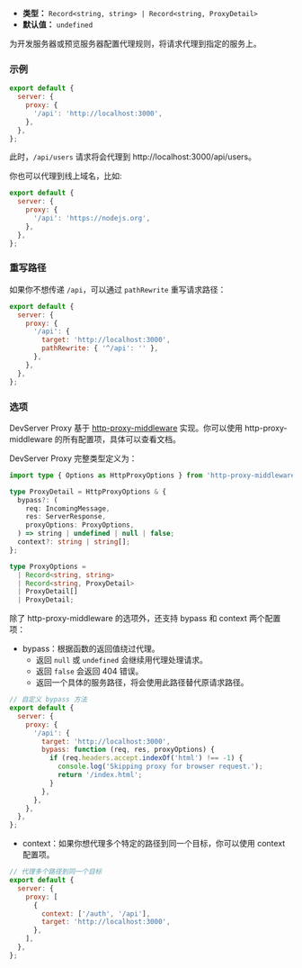 - **类型：** `Record<string, string> | Record<string, ProxyDetail>`
- **默认值：** `undefined`

为开发服务器或预览服务器配置代理规则，将请求代理到指定的服务上。

### 示例

```js
export default {
  server: {
    proxy: {
      '/api': 'http://localhost:3000',
    },
  },
};
```

此时，`/api/users` 请求将会代理到 http://localhost:3000/api/users。

你也可以代理到线上域名，比如:

```js
export default {
  server: {
    proxy: {
      '/api': 'https://nodejs.org',
    },
  },
};
```

### 重写路径

如果你不想传递 `/api`，可以通过 `pathRewrite` 重写请求路径：

```js
export default {
  server: {
    proxy: {
      '/api': {
        target: 'http://localhost:3000',
        pathRewrite: { '^/api': '' },
      },
    },
  },
};
```

### 选项

DevServer Proxy 基于 [http-proxy-middleware](https://github.com/chimurai/http-proxy-middleware/tree/2.x) 实现。你可以使用 http-proxy-middleware 的所有配置项，具体可以查看文档。

DevServer Proxy 完整类型定义为：

```ts
import type { Options as HttpProxyOptions } from 'http-proxy-middleware';

type ProxyDetail = HttpProxyOptions & {
  bypass?: (
    req: IncomingMessage,
    res: ServerResponse,
    proxyOptions: ProxyOptions,
  ) => string | undefined | null | false;
  context?: string | string[];
};

type ProxyOptions =
  | Record<string, string>
  | Record<string, ProxyDetail>
  | ProxyDetail[]
  | ProxyDetail;
```

除了 http-proxy-middleware 的选项外，还支持 bypass 和 context 两个配置项：

- bypass：根据函数的返回值绕过代理。
  - 返回 `null` 或 `undefined` 会继续用代理处理请求。
  - 返回 `false` 会返回 404 错误。
  - 返回一个具体的服务路径，将会使用此路径替代原请求路径。

```js
// 自定义 bypass 方法
export default {
  server: {
    proxy: {
      '/api': {
        target: 'http://localhost:3000',
        bypass: function (req, res, proxyOptions) {
          if (req.headers.accept.indexOf('html') !== -1) {
            console.log('Skipping proxy for browser request.');
            return '/index.html';
          }
        },
      },
    },
  },
};
```

- context：如果你想代理多个特定的路径到同一个目标，你可以使用 context 配置项。

```js
// 代理多个路径到同一个目标
export default {
  server: {
    proxy: [
      {
        context: ['/auth', '/api'],
        target: 'http://localhost:3000',
      },
    ],
  },
};
```
